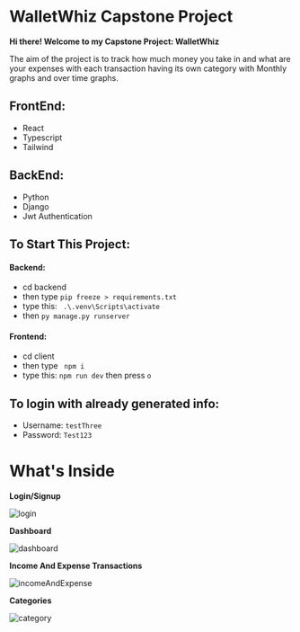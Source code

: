 # WalletWhiz Capstone Project

**Hi there! Welcome to my Capstone Project: WalletWhiz** 


The aim of the project is to track how much money you take in and what are your expenses with each transaction having its own category with Monthly graphs and over time graphs.


## FrontEnd:
- React
- Typescript
- Tailwind

## BackEnd: 
- Python
- Django
- Jwt Authentication 


##  To Start This Project: 
    
#### **Backend:**
- cd backend
- then type ` pip freeze > requirements.txt `
- type this: `  .\.venv\Scripts\activate  `
- then ` py manage.py runserver `


#### **Frontend:** 
- cd client
- then type ` npm i`
- type this: ` npm run dev ` then press ` o `


## To login with already generated info:
- Username: ` testThree `
- Password: ` Test123 `

# What's Inside

**Login/Signup**

![login](https://github.com/user-attachments/assets/202af90a-2b15-4c0a-81d1-3c16aa038d94)


**Dashboard**

![dashboard](https://github.com/user-attachments/assets/1557de97-7a72-405f-ba27-af115418d53a)

**Income And Expense Transactions**

![incomeAndExpense](https://github.com/user-attachments/assets/46187a66-d518-4ee7-9710-b1bd3c98c46f)

**Categories**

![category](https://github.com/user-attachments/assets/1ecb2a87-a65b-4a11-8cac-4cd869783e5a)